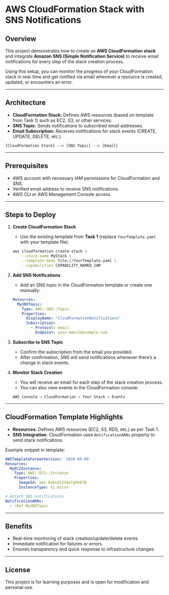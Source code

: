 # AWS CloudFormation Stack with SNS Notifications

## Overview

This project demonstrates how to create an **AWS CloudFormation stack** and integrate **Amazon SNS (Simple Notification Service)** to receive email notifications for every step of the stack creation process.

Using this setup, you can monitor the progress of your CloudFormation stack in real-time and get notified via email whenever a resource is created, updated, or encounters an error.

---

## Architecture

* **CloudFormation Stack:** Defines AWS resources (based on template from Task 1) such as EC2, S3, or other services.
* **SNS Topic:** Sends notifications to subscribed email addresses.
* **Email Subscription:** Receives notifications for stack events (CREATE, UPDATE, DELETE, etc.).

```
[CloudFormation Stack] --> [SNS Topic] --> [Email]
```

---

## Prerequisites

* AWS account with necessary IAM permissions for CloudFormation and SNS.
* Verified email address to receive SNS notifications.
* AWS CLI or AWS Management Console access.

---

## Steps to Deploy

1. **Create CloudFormation Stack**

   * Use the existing template from **Task 1** (replace `YourTemplate.yaml` with your template file).

   ```bash
   aws cloudformation create-stack \
       --stack-name MyStack \
       --template-body file://YourTemplate.yaml \
       --capabilities CAPABILITY_NAMED_IAM
   ```

2. **Add SNS Notifications**

   * Add an SNS topic in the CloudFormation template or create one manually:

   ```yaml
   Resources:
     MySNSTopic:
       Type: AWS::SNS::Topic
       Properties:
         DisplayName: "CloudFormationNotifications"
         Subscription:
           - Protocol: email
             Endpoint: your-email@example.com
   ```

3. **Subscribe to SNS Topic**

   * Confirm the subscription from the email you provided.
   * After confirmation, SNS will send notifications whenever there’s a change in stack events.

4. **Monitor Stack Creation**

   * You will receive an email for each step of the stack creation process.
   * You can also view events in the CloudFormation console:

   ```
   AWS Console → CloudFormation → Your Stack → Events
   ```

---

## CloudFormation Template Highlights

* **Resources**: Defines AWS resources (EC2, S3, RDS, etc.) as per Task 1.
* **SNS Integration**: CloudFormation uses `NotificationARNs` property to send stack notifications.

Example snippet in template:

```yaml
AWSTemplateFormatVersion: '2010-09-09'
Resources:
  MyEC2Instance:
    Type: AWS::EC2::Instance
    Properties:
      ImageId: ami-0abcd1234efgh5678
      InstanceType: t2.micro

# Attach SNS notifications
NotificationARNs:
  - !Ref MySNSTopic
```

---

## Benefits

* Real-time monitoring of stack creation/update/delete events.
* Immediate notification for failures or errors.
* Ensures transparency and quick response to infrastructure changes.

---

## License

This project is for learning purposes and is open for modification and personal use.

